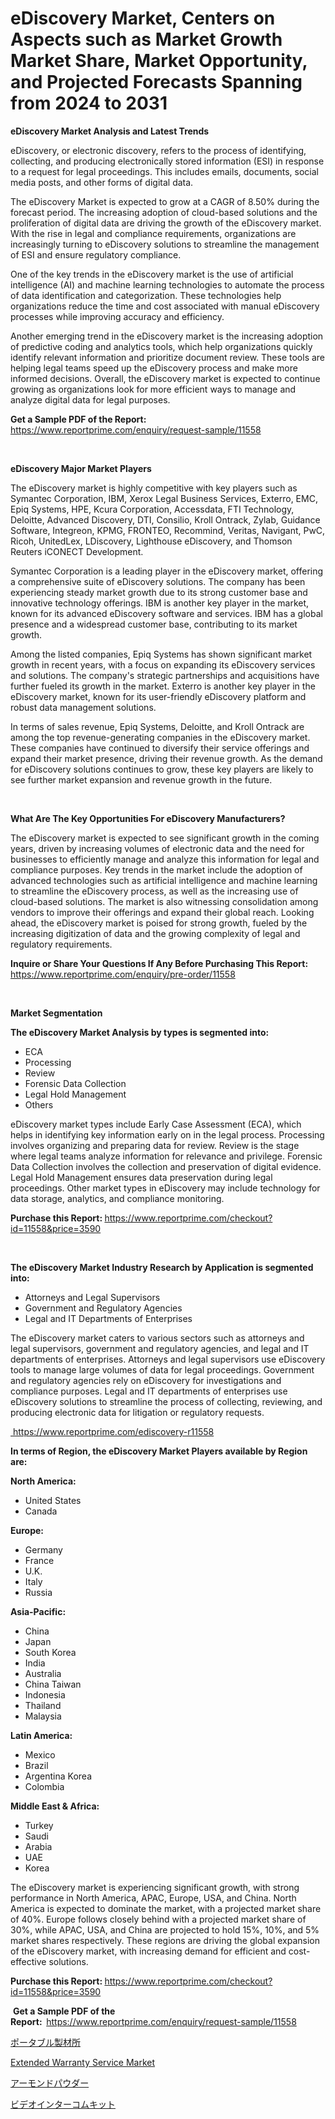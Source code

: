 <p><h1>eDiscovery Market, Centers on Aspects such as Market Growth Market Share, Market Opportunity, and Projected Forecasts Spanning from 2024 to 2031</h1></p><p><strong>eDiscovery Market Analysis and Latest Trends</strong></p>
<p><p>eDiscovery, or electronic discovery, refers to the process of identifying, collecting, and producing electronically stored information (ESI) in response to a request for legal proceedings. This includes emails, documents, social media posts, and other forms of digital data.</p><p>The eDiscovery Market is expected to grow at a CAGR of 8.50% during the forecast period. The increasing adoption of cloud-based solutions and the proliferation of digital data are driving the growth of the eDiscovery market. With the rise in legal and compliance requirements, organizations are increasingly turning to eDiscovery solutions to streamline the management of ESI and ensure regulatory compliance.</p><p>One of the key trends in the eDiscovery market is the use of artificial intelligence (AI) and machine learning technologies to automate the process of data identification and categorization. These technologies help organizations reduce the time and cost associated with manual eDiscovery processes while improving accuracy and efficiency.</p><p>Another emerging trend in the eDiscovery market is the increasing adoption of predictive coding and analytics tools, which help organizations quickly identify relevant information and prioritize document review. These tools are helping legal teams speed up the eDiscovery process and make more informed decisions. Overall, the eDiscovery market is expected to continue growing as organizations look for more efficient ways to manage and analyze digital data for legal purposes.</p></p>
<p><strong>Get a Sample PDF of the Report:&nbsp;</strong> <a href="https://www.reportprime.com/enquiry/request-sample/11558">https://www.reportprime.com/enquiry/request-sample/11558</a></p>
<p>&nbsp;</p>
<p><strong>eDiscovery Major Market Players</strong></p>
<p><p>The eDiscovery market is highly competitive with key players such as Symantec Corporation, IBM, Xerox Legal Business Services, Exterro, EMC, Epiq Systems, HPE, Kcura Corporation, Accessdata, FTI Technology, Deloitte, Advanced Discovery, DTI, Consilio, Kroll Ontrack, Zylab, Guidance Software, Integreon, KPMG, FRONTEO, Recommind, Veritas, Navigant, PwC, Ricoh, UnitedLex, LDiscovery, Lighthouse eDiscovery, and Thomson Reuters iCONECT Development.</p><p>Symantec Corporation is a leading player in the eDiscovery market, offering a comprehensive suite of eDiscovery solutions. The company has been experiencing steady market growth due to its strong customer base and innovative technology offerings. IBM is another key player in the market, known for its advanced eDiscovery software and services. IBM has a global presence and a widespread customer base, contributing to its market growth.</p><p>Among the listed companies, Epiq Systems has shown significant market growth in recent years, with a focus on expanding its eDiscovery services and solutions. The company's strategic partnerships and acquisitions have further fueled its growth in the market. Exterro is another key player in the eDiscovery market, known for its user-friendly eDiscovery platform and robust data management solutions.</p><p>In terms of sales revenue, Epiq Systems, Deloitte, and Kroll Ontrack are among the top revenue-generating companies in the eDiscovery market. These companies have continued to diversify their service offerings and expand their market presence, driving their revenue growth. As the demand for eDiscovery solutions continues to grow, these key players are likely to see further market expansion and revenue growth in the future.</p></p>
<p>&nbsp;</p>
<p><strong>What Are The Key Opportunities For eDiscovery Manufacturers?</strong></p>
<p><p>The eDiscovery market is expected to see significant growth in the coming years, driven by increasing volumes of electronic data and the need for businesses to efficiently manage and analyze this information for legal and compliance purposes. Key trends in the market include the adoption of advanced technologies such as artificial intelligence and machine learning to streamline the eDiscovery process, as well as the increasing use of cloud-based solutions. The market is also witnessing consolidation among vendors to improve their offerings and expand their global reach. Looking ahead, the eDiscovery market is poised for strong growth, fueled by the increasing digitization of data and the growing complexity of legal and regulatory requirements.</p></p>
<p><strong>Inquire or Share Your Questions If Any Before Purchasing This Report:</strong> <a href="https://www.reportprime.com/enquiry/pre-order/11558">https://www.reportprime.com/enquiry/pre-order/11558</a></p>
<p>&nbsp;</p>
<p><strong>Market Segmentation</strong></p>
<p><strong>The eDiscovery Market Analysis by types is segmented into:</strong></p>
<p><ul><li>ECA</li><li>Processing</li><li>Review</li><li>Forensic Data Collection</li><li>Legal Hold Management</li><li>Others</li></ul></p>
<p><p>eDiscovery market types include Early Case Assessment (ECA), which helps in identifying key information early on in the legal process. Processing involves organizing and preparing data for review. Review is the stage where legal teams analyze information for relevance and privilege. Forensic Data Collection involves the collection and preservation of digital evidence. Legal Hold Management ensures data preservation during legal proceedings. Other market types in eDiscovery may include technology for data storage, analytics, and compliance monitoring.</p></p>
<p><strong>Purchase this Report:&nbsp;</strong><a href="https://www.reportprime.com/checkout?id=11558&price=3590">https://www.reportprime.com/checkout?id=11558&price=3590</a></p>
<p>&nbsp;</p>
<p><strong>The eDiscovery Market Industry Research by Application is segmented into:</strong></p>
<p><ul><li>Attorneys and Legal Supervisors</li><li>Government and Regulatory Agencies</li><li>Legal and IT Departments of Enterprises</li></ul></p>
<p><p>The eDiscovery market caters to various sectors such as attorneys and legal supervisors, government and regulatory agencies, and legal and IT departments of enterprises. Attorneys and legal supervisors use eDiscovery tools to manage large volumes of data for legal proceedings. Government and regulatory agencies rely on eDiscovery for investigations and compliance purposes. Legal and IT departments of enterprises use eDiscovery solutions to streamline the process of collecting, reviewing, and producing electronic data for litigation or regulatory requests.</p></p>
<p><a href="https://www.reportprime.com/ediscovery-r11558">&nbsp;https://www.reportprime.com/ediscovery-r11558</a></p>
<p><strong>In terms of Region, the eDiscovery Market Players available by Region are:</strong></p>
<p>
    <p> <strong> North America: </strong>
        <ul>
            <li>United States</li>
            <li>Canada</li>
        </ul>
        </p> 
    <p> <strong> Europe: </strong>
        <ul>
            <li>Germany</li>
            <li>France</li>
            <li>U.K.</li>
            <li>Italy</li>
            <li>Russia</li>
        </ul>
        </p> 
    <p> <strong> Asia-Pacific: </strong>
        <ul>
            <li>China</li>
            <li>Japan</li>
            <li>South Korea</li>
            <li>India</li>
            <li>Australia</li>
            <li>China Taiwan</li>
            <li>Indonesia</li>
            <li>Thailand</li>
            <li>Malaysia</li>
        </ul>
        </p> 
    <p> <strong> Latin America: </strong>
        <ul>
            <li>Mexico</li>
            <li>Brazil</li>
            <li>Argentina Korea</li>
            <li>Colombia</li>
        </ul>
        </p> 
    <p> <strong> Middle East & Africa: </strong>
        <ul>
            <li>Turkey</li>
            <li>Saudi</li>
            <li>Arabia</li>
            <li>UAE</li>
            <li>Korea</li>
        </ul>
    </p>
    </p>
<p><p>The eDiscovery market is experiencing significant growth, with strong performance in North America, APAC, Europe, USA, and China. North America is expected to dominate the market, with a projected market share of 40%. Europe follows closely behind with a projected market share of 30%, while APAC, USA, and China are projected to hold 15%, 10%, and 5% market shares respectively. These regions are driving the global expansion of the eDiscovery market, with increasing demand for efficient and cost-effective solutions.</p></p>
<p><strong>Purchase this Report: </strong><a href="https://www.reportprime.com/checkout?id=11558&price=3590">https://www.reportprime.com/checkout?id=11558&price=3590</a></p>
<p>&nbsp;<strong>Get a Sample PDF of the Report:&nbsp;&nbsp;</strong><a href="https://www.reportprime.com/enquiry/request-sample/11558">https://www.reportprime.com/enquiry/request-sample/11558</a></p>
<p><strong></strong></p>
<p><p><a href="https://github.com/ppmazlotr77499/Market-Research-Report-List-1/blob/main/174169637352.md">ポータブル製材所</a></p><p><a href="https://github.com/WillieWoodard/Market-Research-Report-List-4/blob/main/extended-warranty-service-market.md">Extended Warranty Service Market</a></p><p><a href="https://medium.com/@josephee58/%E3%82%A2%E3%83%BC%E3%83%A2%E3%83%B3%E3%83%89%E3%83%91%E3%82%A6%E3%83%80%E3%83%BC%E3%81%AE%E5%B8%82%E5%A0%B4%E3%83%AC%E3%83%9D%E3%83%BC%E3%83%88%E3%81%AF-%E3%81%93%E3%81%AE%E5%B8%82%E5%A0%B4%E3%81%AE%E6%9C%80%E6%96%B0%E3%81%AE%E3%83%88%E3%83%AC%E3%83%B3%E3%83%89%E3%82%84%E6%88%90%E9%95%B7%E6%A9%9F%E4%BC%9A%E3%82%92%E6%98%8E%E3%82%89%E3%81%8B%E3%81%AB%E3%81%97%E3%81%A6%E3%81%84%E3%81%BE%E3%81%99-ca31af739090">アーモンドパウダー</a></p><p><a href="https://github.com/joaejkdzgyljvo6/Market-Research-Report-List-1/blob/main/632948926279.md">ビデオインターコムキット</a></p></p>